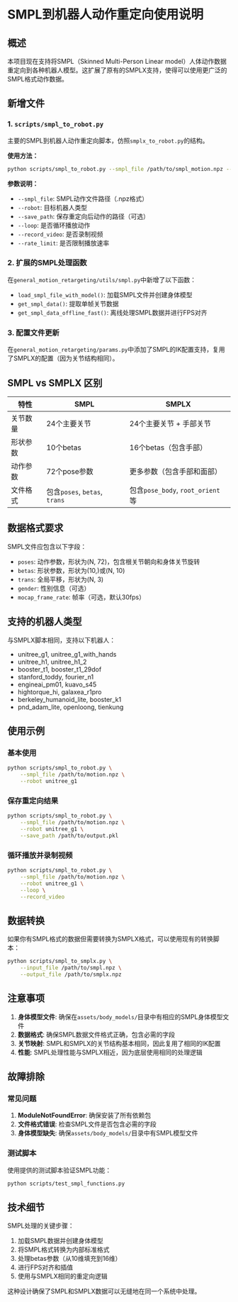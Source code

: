 # SMPL到机器人动作重定向使用说明

## 概述

本项目现在支持将SMPL（Skinned Multi-Person Linear model）人体动作数据重定向到各种机器人模型。这扩展了原有的SMPLX支持，使得可以使用更广泛的SMPL格式动作数据。

## 新增文件

### 1. `scripts/smpl_to_robot.py`
主要的SMPL到机器人动作重定向脚本，仿照`smplx_to_robot.py`的结构。

**使用方法：**
```bash
python scripts/smpl_to_robot.py --smpl_file /path/to/smpl_motion.npz --robot unitree_g1
```

**参数说明：**
- `--smpl_file`: SMPL动作文件路径（.npz格式）
- `--robot`: 目标机器人类型
- `--save_path`: 保存重定向后动作的路径（可选）
- `--loop`: 是否循环播放动作
- `--record_video`: 是否录制视频
- `--rate_limit`: 是否限制播放速率

### 2. 扩展的SMPL处理函数
在`general_motion_retargeting/utils/smpl.py`中新增了以下函数：

- `load_smpl_file_with_model()`: 加载SMPL文件并创建身体模型
- `get_smpl_data()`: 提取单帧关节数据
- `get_smpl_data_offline_fast()`: 离线处理SMPL数据并进行FPS对齐

### 3. 配置文件更新
在`general_motion_retargeting/params.py`中添加了SMPL的IK配置支持，复用了SMPLX的配置（因为关节结构相同）。

## SMPL vs SMPLX 区别

| 特性 | SMPL | SMPLX |
|------|------|-------|
| 关节数量 | 24个主要关节 | 24个主要关节 + 手部关节 |
| 形状参数 | 10个betas | 16个betas（包含手部） |
| 动作参数 | 72个pose参数 | 更多参数（包含手部和面部） |
| 文件格式 | 包含`poses`, `betas`, `trans` | 包含`pose_body`, `root_orient`等 |

## 数据格式要求

SMPL文件应包含以下字段：
- `poses`: 动作参数，形状为(N, 72)，包含根关节朝向和身体关节旋转
- `betas`: 形状参数，形状为(10,)或(N, 10)
- `trans`: 全局平移，形状为(N, 3)
- `gender`: 性别信息（可选）
- `mocap_frame_rate`: 帧率（可选，默认30fps）

## 支持的机器人类型

与SMPLX脚本相同，支持以下机器人：
- unitree_g1, unitree_g1_with_hands
- unitree_h1, unitree_h1_2
- booster_t1, booster_t1_29dof
- stanford_toddy, fourier_n1
- engineai_pm01, kuavo_s45
- hightorque_hi, galaxea_r1pro
- berkeley_humanoid_lite, booster_k1
- pnd_adam_lite, openloong, tienkung

## 使用示例

### 基本使用
```bash
python scripts/smpl_to_robot.py \
    --smpl_file /path/to/motion.npz \
    --robot unitree_g1
```

### 保存重定向结果
```bash
python scripts/smpl_to_robot.py \
    --smpl_file /path/to/motion.npz \
    --robot unitree_g1 \
    --save_path /path/to/output.pkl
```

### 循环播放并录制视频
```bash
python scripts/smpl_to_robot.py \
    --smpl_file /path/to/motion.npz \
    --robot unitree_g1 \
    --loop \
    --record_video
```

## 数据转换

如果你有SMPL格式的数据但需要转换为SMPLX格式，可以使用现有的转换脚本：

```bash
python scripts/smpl_to_smplx.py \
    --input_file /path/to/smpl.npz \
    --output_file /path/to/smplx.npz
```

## 注意事项

1. **身体模型文件**: 确保在`assets/body_models/`目录中有相应的SMPL身体模型文件
2. **数据格式**: 确保SMPL数据文件格式正确，包含必需的字段
3. **关节映射**: SMPL和SMPLX的关节结构基本相同，因此复用了相同的IK配置
4. **性能**: SMPL处理性能与SMPLX相近，因为底层使用相同的处理逻辑

## 故障排除

### 常见问题

1. **ModuleNotFoundError**: 确保安装了所有依赖包
2. **文件格式错误**: 检查SMPL文件是否包含必需的字段
3. **身体模型缺失**: 确保`assets/body_models/`目录中有SMPL模型文件

### 测试脚本

使用提供的测试脚本验证SMPL功能：

```bash
python scripts/test_smpl_functions.py
```

## 技术细节

SMPL处理的关键步骤：
1. 加载SMPL数据并创建身体模型
2. 将SMPL格式转换为内部标准格式
3. 处理betas参数（从10维填充到16维）
4. 进行FPS对齐和插值
5. 使用与SMPLX相同的重定向逻辑

这种设计确保了SMPL和SMPLX数据可以无缝地在同一个系统中处理。
